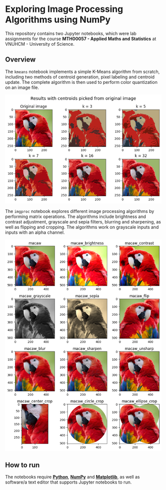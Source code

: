 # Exploring Image Processing Algorithms using NumPy
This repository contains two Jupyter notebooks, which were lab assignments for the course **MTH00057 - Applied Maths and Statistics** at VNUHCM - University of Science.

## Overview
The `kmeans` notebook implements a simple K-Means algorithm from scratch, including two methods of centroid generation, pixel labeling and centroid update. The complete algorithm is then used to perform color quantization on an image file.

<p align="center">
  <img src="https://github.com/qhuongng/MTH00057_PA_NumPy-Projects/blob/main/kmeans.png?raw=true" />
</p>


The `imgproc` notebook explores different image processing algorithms by performing matrix operations. The algorithms include brightness and contrast adjustment, grayscale and sepia filters, blurring and sharpening, as well as flipping and cropping. The algorithms work on grayscale inputs and inputs with an alpha channel.

<p align="center">
  <img src="https://github.com/qhuongng/MTH00057_PA_NumPy-Projects/blob/main/imgproc.png?raw=true" />
</p>

## How to run
The notebooks require [**Python**](https://www.python.org/downloads/), [**NumPy**](https://numpy.org/install/) and [**Matplotlib**](https://matplotlib.org/stable/users/getting_started/), as well as software/a text editor that supports Jupyter notebooks to run.
